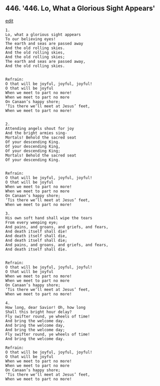 
## 446.  '446. Lo, What a Glorious Sight Appears'
[edit](https://docs.google.com/document/d/1JFT5xXEPTyI3l9X0zIL9iaCTDnXpPyJC/edit?mode=html)






    1.
    Lo, what a glorious sight appears
    To our believing eyes!
    The earth and seas are passed away
    And the old rolling skies.
    And the old rolling skies,
    And the old rolling skies;
    The earth and seas are passed away,
    And the old rolling skies.


    Refrain:
    O that will be joyful, joyful, joyful!
    O that will be joyful
    When we meet to part no more!
    When we meet to part no more
    On Canaan’s happy shore;
    ‘Tis there we’ll meet at Jesus’ feet,
    When we meet to part no more!


    2.
    Attending angels shout for joy
    And the bright armies sing-
    Mortals! Behold the sacred seat
    Of your descending King.
    Of your descending King,
    Of your descending King;
    Mortals! Behold the sacred seat
    Of your descending King.


    Refrain:
    O that will be joyful, joyful, joyful!
    O that will be joyful
    When we meet to part no more!
    When we meet to part no more
    On Canaan’s happy shore;
    ‘Tis there we’ll meet at Jesus’ feet,
    When we meet to part no more!

    3.
    His own soft hand shall wipe the tears
    From every weeping eye;
    And pains, and groans, and griefs, and fears,
    And death itself shall die!
    And death itself shall die,
    And death itself shall die;
    And pains, and groans, and griefs, and fears,
    And death itself shall die.


    Refrain:
    O that will be joyful, joyful, joyful!
    O that will be joyful
    When we meet to part no more!
    When we meet to part no more
    On Canaan’s happy shore;
    ‘Tis there we’ll meet at Jesus’ feet,
    When we meet to part no more!

    4.
    How long, dear Savior! Oh, how long
    Shall this bright hour delay?
    Fly swifter round, ye wheels of time!
    And bring the welcome day.
    And bring the welcome day,
    And bring the welcome day;
    Fly swifter round, ye wheels of time!
    And bring the welcome day.

    Refrain:
    O that will be joyful, joyful, joyful!
    O that will be joyful
    When we meet to part no more!
    When we meet to part no more
    On Canaan’s happy shore;
    ‘Tis there we’ll meet at Jesus’ feet,
    When we meet to part no more!

